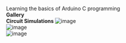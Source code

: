 Learning the basics of Arduino C programming
<br/>
**Gallery**
<br/>
**Circuit Simulations**
![image](https://github.com/srivaishnavix/Arduino-C-Basics/assets/73235170/b0dab91b-dbab-44fa-bec5-48c2a3a77b84)
<br/>
![image](https://github.com/srivaishnavix/Arduino-C-Basics/assets/73235170/077a7031-2db0-4ad0-9df4-98f6f6e898c0)
<br/>
![image](https://github.com/srivaishnavix/Arduino-C-Basics/assets/73235170/e0302e12-42d1-42cf-ab22-9d32ee5c2b4e)
